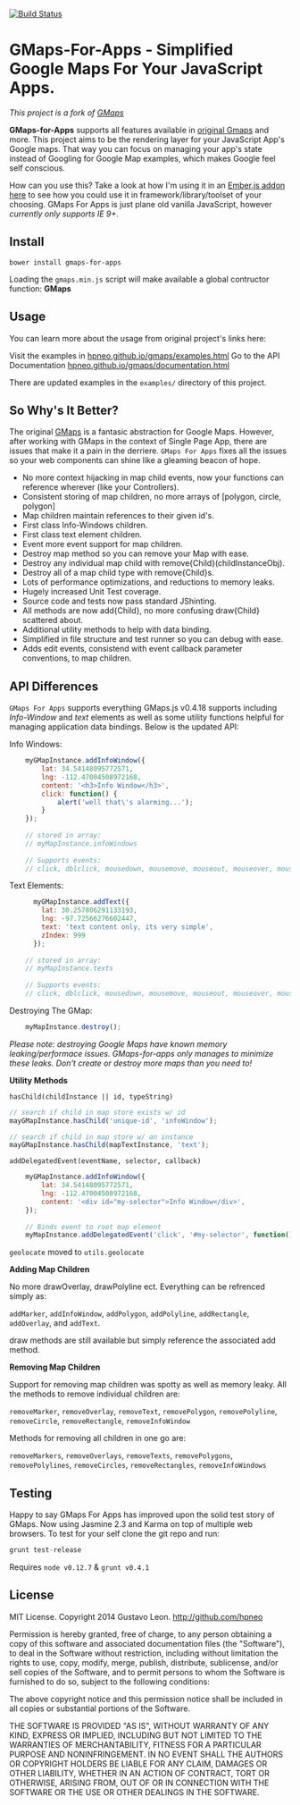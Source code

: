 [![Build Status](https://travis-ci.org/Matt-Jensen/gmaps-for-apps.svg?branch=master)](https://travis-ci.org/Matt-Jensen/gmaps-for-apps)

GMaps-For-Apps - Simplified Google Maps For Your JavaScript Apps.
==================================================================
*This project is a fork of [GMaps](https://github.com/hpneo/gmaps)*

**GMaps-for-Apps** supports all features available in [original Gmaps](http://hpneo.github.com/gmaps/) and more.  This project aims to be the rendering layer for your JavaScript App's Google maps.  That way you can focus on managing your app's state instead of Googling for Google Map examples, which makes Google feel self conscious.

How can you use this?  Take a look at how I'm using it in an [Ember.js addon here](https://github.com/Matt-Jensen/ember-cli-g-maps) to see how you could use it in framework/library/toolset of your choosing. GMaps For Apps is just plane old vanilla JavaScript, however _currently only supports IE 9+_.

Install
--------------------
`bower install gmaps-for-apps`

Loading the `gmaps.min.js` script will make available a global contructor function: **GMaps** 

Usage
-------
You can learn more about the usage from original project's links here:

Visit the examples in [hpneo.github.io/gmaps/examples.html](http://hpneo.github.io/gmaps/examples.html)
Go to the API Documentation [hpneo.github.io/gmaps/documentation.html](http://hpneo.github.io/gmaps/documentation.html)

There are updated examples in the `examples/` directory of this project.

So Why's It Better?
---------------------

The original [GMaps](https://github.com/hpneo/gmaps) is a fantasic abstraction for Google Maps. However, after working with GMaps in the context of Single Page App, there are issues that make it a pain in the derriere.  `GMaps For Apps` fixes all the issues so your web components can shine like a gleaming beacon of hope.

- No more context hijacking in map child events, now your functions can reference wherever (like your Controllers).
- Consistent storing of map children, no more arrays of [polygon, circle, polygon]
- Map children maintain references to their given id's.
- First class Info-Windows children.
- First class text element children.
- Event more event support for map children.
- Destroy map method so you can remove your Map with ease.
- Destroy any individual map child with remove{Child}(childInstanceObj).
- Destroy all of a map child type with remove{Child}s.
- Lots of performance optimizations, and reductions to memory leaks.
- Hugely increased Unit Test coverage.
- Source code and tests now pass standard JShinting.
- All methods are now add{Child}, no more confusing draw{Child} scattered about.
- Additional utility methods to help with data binding.
- Simplified in file structure and test runner so you can debug with ease.
- Adds edit events, consistend with event callback parameter conventions, to map children.

API Differences
-----------------

`GMaps For Apps` supports everything GMaps.js v0.4.18 supports including *Info-Window* and *text* elements as well as some utility functions helpful for managing application data bindings.  Below is the updated API:

Info Windows:
```js
    myGMapInstance.addInfoWindow({
        lat: 34.54148095772571,
        lng: -112.47004508972168,
        content: '<h3>Info Window</h3>',
        click: function() {
            alert('well that\'s alarming...');
        }
    });
    
    // stored in array:
    // myMapInstance.infoWindows
    
    // Supports events:
    // click, dblclick, mousedown, mousemove, mouseout, mouseover, mouseup, rightclick
```

Text Elements:
```js
      myGMapInstance.addText({
        lat: 30.257806291133193,
        lng: -97.72566276602447,
        text: 'text content only, its very simple',
        zIndex: 999
      });
      
    // stored in array:
    // myMapInstance.texts
    
    // Supports events:
    // click, dblclick, mousedown, mousemove, mouseout, mouseover, mouseup, rightclick
```

Destroying The GMap:
```js
    myMapInstance.destroy();
```
*Please note: destroying Google Maps have known memory leaking/performace issues.  GMaps-for-apps only manages to minimize these leaks.  Don't create or destroy more maps than you need to!*

**Utility Methods**

`hasChild(childInstance || id, typeString)`
```js
// search if child in map store exists w/ id
mayGMapInstance.hasChild('unique-id', 'infoWindow');

// search if child in map store w/ an instance
mayGMapInstance.hasChild(mapTextInstance, 'text');
```

`addDelegatedEvent(eventName, selector, callback)`
```js
    myGMapInstance.addInfoWindow({
        lat: 34.54148095772571,
        lng: -112.47004508972168,
        content: '<div id="my-selector">Info Window</div>',
    });
    
    // Binds event to root map element
    myMapInstance.addDelegatedEvent('click', '#my-selector', function() { console.log('delegate'); });
```

`geolocate` moved to `utils.geolocate`

**Adding Map Children**

No more drawOverlay, drawPolyline ect.  Everything can be refrenced simply as:

`addMarker`, `addInfoWindow`, `addPolygon`, `addPolyline`, `addRectangle`, `addOverlay`, and `addText`.

draw methods are still available but simply reference the associated add method.

**Removing Map Children**

Support for removing map children was spotty as well as memory leaky. All the methods to remove individual children are:

`removeMarker`, `removeOverlay`, `removeText`, `removePolygon`, `removePolyline`, `removeCircle`, `removeRectangle`, `removeInfoWindow`
    
Methods for removing all children in one go are:

`removeMarkers`, `removeOverlays`, `removeTexts`, `removePolygons`, `removePolylines`, `removeCircles`, `removeRectangles`, `removeInfoWindows`

Testing
---------
Happy to say GMaps For Apps has improved upon the solid test story of GMaps.  Now using Jasmine 2.3 and Karma on top of multiple web browsers. To test for your self clone the git repo and run:

```js
grunt test-release
```
Requires `node v0.12.7` & `grunt v0.4.1`


License
---------
MIT License. Copyright 2014 Gustavo Leon. http://github.com/hpneo

Permission is hereby granted, free of charge, to any
person obtaining a copy of this software and associated
documentation files (the "Software"), to deal in the
Software without restriction, including without limitation
the rights to use, copy, modify, merge, publish,
distribute, sublicense, and/or sell copies of the
Software, and to permit persons to whom the Software is
furnished to do so, subject to the following conditions:

The above copyright notice and this permission notice
shall be included in all copies or substantial portions of
the Software.

THE SOFTWARE IS PROVIDED "AS IS", WITHOUT WARRANTY OF ANY
KIND, EXPRESS OR IMPLIED, INCLUDING BUT NOT LIMITED TO THE
WARRANTIES OF MERCHANTABILITY, FITNESS FOR A PARTICULAR
PURPOSE AND NONINFRINGEMENT. IN NO EVENT SHALL THE AUTHORS
OR COPYRIGHT HOLDERS BE LIABLE FOR ANY CLAIM, DAMAGES OR
OTHER LIABILITY, WHETHER IN AN ACTION OF CONTRACT, TORT OR
OTHERWISE, ARISING FROM, OUT OF OR IN CONNECTION WITH THE
SOFTWARE OR THE USE OR OTHER DEALINGS IN THE SOFTWARE.
